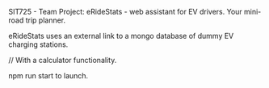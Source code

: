 <!-- eRideStats, recharge by tasting Coffee -->
SIT725 - Team Project: eRideStats - web assistant for EV drivers. Your mini-road trip planner.

eRideStats uses an external link to a mongo database of dummy EV charging stations. 

// With a calculator functionality.

npm run start to launch.
